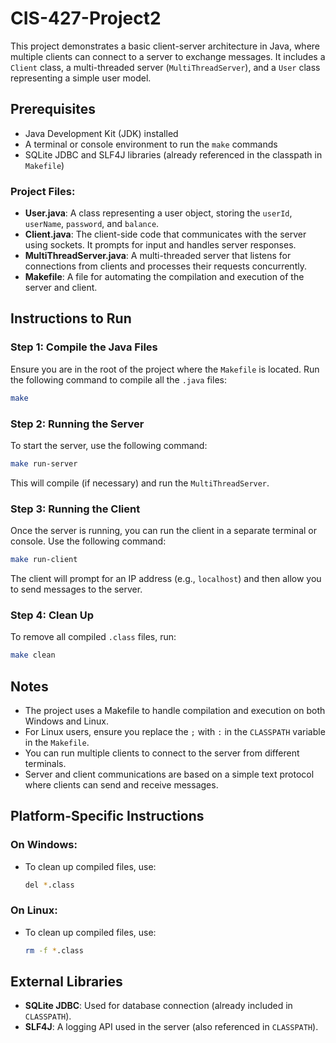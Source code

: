 
# CIS-427-Project2

This project demonstrates a basic client-server architecture in Java, where multiple clients can connect to a server to exchange messages. It includes a `Client` class, a multi-threaded server (`MultiThreadServer`), and a `User` class representing a simple user model.

## Prerequisites

- Java Development Kit (JDK) installed
- A terminal or console environment to run the `make` commands
- SQLite JDBC and SLF4J libraries (already referenced in the classpath in `Makefile`)

### Project Files:

- **User.java**: A class representing a user object, storing the `userId`, `userName`, `password`, and `balance`.
- **Client.java**: The client-side code that communicates with the server using sockets. It prompts for input and handles server responses.
- **MultiThreadServer.java**: A multi-threaded server that listens for connections from clients and processes their requests concurrently.
- **Makefile**: A file for automating the compilation and execution of the server and client.

## Instructions to Run

### Step 1: Compile the Java Files

Ensure you are in the root of the project where the `Makefile` is located. Run the following command to compile all the `.java` files:

```bash
make
```

### Step 2: Running the Server

To start the server, use the following command:

```bash
make run-server
```

This will compile (if necessary) and run the `MultiThreadServer`.

### Step 3: Running the Client

Once the server is running, you can run the client in a separate terminal or console. Use the following command:

```bash
make run-client
```

The client will prompt for an IP address (e.g., `localhost`) and then allow you to send messages to the server.

### Step 4: Clean Up

To remove all compiled `.class` files, run:

```bash
make clean
```

## Notes

- The project uses a Makefile to handle compilation and execution on both Windows and Linux.
- For Linux users, ensure you replace the `;` with `:` in the `CLASSPATH` variable in the `Makefile`.
- You can run multiple clients to connect to the server from different terminals.
- Server and client communications are based on a simple text protocol where clients can send and receive messages.

## Platform-Specific Instructions

### On Windows:
- To clean up compiled files, use:

  ```bash
  del *.class
  ```

### On Linux:
- To clean up compiled files, use:

  ```bash
  rm -f *.class
  ```

## External Libraries

- **SQLite JDBC**: Used for database connection (already included in `CLASSPATH`).
- **SLF4J**: A logging API used in the server (also referenced in `CLASSPATH`).
```

